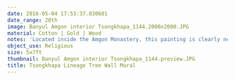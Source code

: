 ```yaml
---
date: 2016-05-04 17:53:37.830681
date_range: 20th
image: Banyul Amgon interior Tsongkhapa_1144.2000x2000.JPG
material: Cotton | Gold | Wood
notes: 'Located inside the Amgon Monastery, this painting is clearly new. '
object_use: Religious
size: 5x7ft
thumbnail: Banyul Amgon interior Tsongkhapa_1144.preview.JPG
title: Tsongkhapa Lineage Tree Wall Mural
---
```


